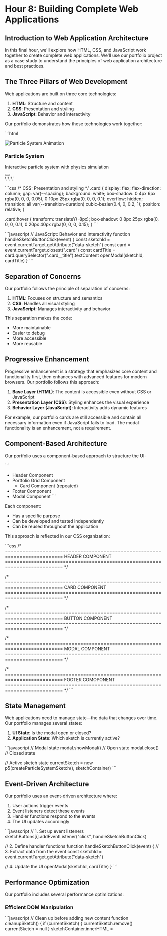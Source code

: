 # Hour 8: Building Complete Web Applications

## Introduction to Web Application Architecture

In this final hour, we'll explore how HTML, CSS, and JavaScript work together to create complete web applications. We'll use our portfolio project as a case study to understand the principles of web application architecture and best practices.

## The Three Pillars of Web Development

Web applications are built on three core technologies:

1. **HTML**: Structure and content
2. **CSS**: Presentation and styling
3. **JavaScript**: Behavior and interactivity

Our portfolio demonstrates how these technologies work together:

\`\`\`html
<!-- HTML: Structure and content -->
<article class="card">
  <div class="card__preview">
    <img src="/img/sketch-01.png" alt="Particle System Animation" class="card__image">
  </div>
  <div class="card__content">
    <h3 class="card__title">Particle System</h3>
    <p class="card__description">Interactive particle system with physics simulation</p>
  </div>
  <div class="card__footer">
    <button class="btn btn--primary" data-sketch="particle-system">
      <svg class="btn__icon" viewBox="0 0 24 24" fill="none" stroke="currentColor">
        <path d="M7 17L17 7M17 7H7M17 7V17"></path>
      </svg>
    </button>
  </div>
</article>
\`\`\`

\`\`\`css
/* CSS: Presentation and styling */
.card {
  display: flex;
  flex-direction: column;
  gap: var(--spacing);
  background: white;
  box-shadow: 0 4px 6px rgba(0, 0, 0, 0.05), 0 10px 25px rgba(0, 0, 0, 0.1);
  overflow: hidden;
  transition: all var(--transition-duration) cubic-bezier(0.4, 0, 0.2, 1);
  position: relative;
}

.card:hover {
  transform: translateY(-8px);
  box-shadow: 0 8px 25px rgba(0, 0, 0, 0.1), 0 20px 40px rgba(0, 0, 0, 0.15);
}
\`\`\`

\`\`\`javascript
// JavaScript: Behavior and interactivity
function handleSketchButtonClick(event) {
  const sketchId = event.currentTarget.getAttribute("data-sketch")
  const card = event.currentTarget.closest(".card")
  const cardTitle = card.querySelector(".card__title").textContent
  openModal(sketchId, cardTitle)
}
\`\`\`

## Separation of Concerns

Our portfolio follows the principle of separation of concerns:

1. **HTML**: Focuses on structure and semantics
2. **CSS**: Handles all visual styling
3. **JavaScript**: Manages interactivity and behavior

This separation makes the code:
- More maintainable
- Easier to debug
- More accessible
- More reusable

## Progressive Enhancement

Progressive enhancement is a strategy that emphasizes core content and functionality first, then enhances with advanced features for modern browsers. Our portfolio follows this approach:

1. **Base Layer (HTML)**: The content is accessible even without CSS or JavaScript
2. **Presentation Layer (CSS)**: Styling enhances the visual experience
3. **Behavior Layer (JavaScript)**: Interactivity adds dynamic features

For example, our portfolio cards are still accessible and contain all necessary information even if JavaScript fails to load. The modal functionality is an enhancement, not a requirement.

## Component-Based Architecture

Our portfolio uses a component-based approach to structure the UI:

\`\`\`
- Header Component
- Portfolio Grid Component
  - Card Component (repeated)
- Footer Component
- Modal Component
\`\`\`

Each component:
- Has a specific purpose
- Can be developed and tested independently
- Can be reused throughout the application

This approach is reflected in our CSS organization:

\`\`\`css
/* ==========================================================================
   HEADER COMPONENT
   ========================================================================== */

/* ==========================================================================
   CARD COMPONENT
   ========================================================================== */

/* ==========================================================================
   BUTTON COMPONENT
   ========================================================================== */

/* ==========================================================================
   MODAL COMPONENT
   ========================================================================== */

/* ==========================================================================
   FOOTER COMOPONENT
   ========================================================================== */
\`\`\`

## State Management

Web applications need to manage state—the data that changes over time. Our portfolio manages several states:

1. **UI State**: Is the modal open or closed?
2. **Application State**: Which sketch is currently active?

\`\`\`javascript
// Modal state
modal.showModal() // Open state
modal.close()     // Closed state

// Active sketch state
currentSketch = new p5(createParticleSystemSketch(), sketchContainer)
\`\`\`

## Event-Driven Architecture

Our portfolio uses an event-driven architecture where:
1. User actions trigger events
2. Event listeners detect these events
3. Handler functions respond to the events
4. The UI updates accordingly

\`\`\`javascript
// 1. Set up event listeners
sketchButtons[i].addEventListener("click", handleSketchButtonClick)

// 2. Define handler functions
function handleSketchButtonClick(event) {
  // 3. Extract data from the event
  const sketchId = event.currentTarget.getAttribute("data-sketch")
  
  // 4. Update the UI
  openModal(sketchId, cardTitle)
}
\`\`\`

## Performance Optimization

Our portfolio includes several performance optimizations:

### Efficient DOM Manipulation

\`\`\`javascript
// Clean up before adding new content
function cleanupSketch() {
  if (currentSketch) {
    currentSketch.remove()
    currentSketch = null
  }
  sketchContainer.innerHTML =
